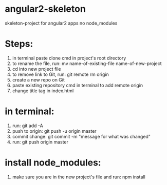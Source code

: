 # angular2-skeleton
skeleton-project for angular2 apps
no node_modules

# Steps:
1. in terminal paste clone cmd in project's root directory
2. to rename the file, run: mv name-of-existing-file name-of-new-project
3. cd into new project file
4. to remove link to Git, run: git remote rm origin
5. create a new repo on Git
6. paste existing repository cmd in terminal to add remote origin
7. change title tag in index.html 
# in terminal:
  1. run: git add -A
  2. push to origin: git push -u origin master
  3. commit change: git commit -m "message for what was changed"
  4. run: git push origin master
# install node_modules:
1. make sure you are in the new project's file and run: npm install
